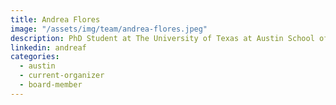 ```yaml
---
title: Andrea Flores
image: "/assets/img/team/andrea-flores.jpeg"
description: PhD Student at The University of Texas at Austin School of Information
linkedin: andreaf
categories:
  - austin
  - current-organizer
  - board-member
---
```

